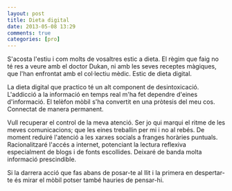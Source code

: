 ```yaml
---
layout: post
title: Dieta digital
date: 2013-05-08 13:29
comments: true
categories: [pro]
---
```

S'acosta l'estiu i com molts de vosaltres estic a dieta. El règim que faig no té res a veure amb el doctor Dukan, ni amb les seves receptes màgiques, que l'han enfrontat amb el col·lectiu mèdic. Estic de dieta digital.

La dieta digital que practico té un alt component de desintoxicació. L'addicció a la informació en temps real m'ha fet dependre d'eines d'informació. El telèfon mòbil s'ha convertit en una pròtesis del meu cos. Connectat de manera permanent.

Vull recuperar el control de la meva atenció. Ser jo qui marqui el ritme de les meves comunicacions; que les eines treballin per mi i no al rebés. De moment reduiré l'atenció a les xarxes socials a franges horàries puntuals. Racionalitzaré l'accés a internet, potenciant la lectura reflexiva especialment de blogs i de fonts escollides. Deixaré de banda molta informació prescindible.
  
Si la darrera acció que fas abans de posar-te al llit i la primera en despertar-te  és mirar el mòbil potser també hauries de pensar-hi.
